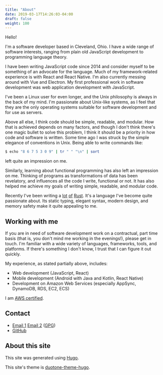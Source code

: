```yaml
---
title: "About"
date: 2019-03-17T14:26:03-04:00
draft: false
weight: 100
---
```


Hello!

I'm a software developer based in Cleveland, Ohio. I have a wide range of
software interests, ranging from plain old JavaScript development to 
programming language theory.

I have been writing JavaScript code since 2014 and consider myself to be
something of an advocate for the language. Much of my framework-related
experience is with React and React Native. I'm also currently messing around
with Vue and Electron. My first professional work in software development was
web application development with JavaScript.

I've been a Linux user for even longer, and the Unix philosophy is always in
the back of my mind. I'm passionate about Unix-like systems, as I feel that 
they are the only operating systems suitable for software development and for
use as servers.

Above all else, I think code should be simple, readable, and modular. How that
is achieved depends on many factors, and though I don't think there's one magic
bullet to solve this problem, I think it should be a priority in how code and
software is written. Some time ago I was struck by the simple elegance of 
conventions in Unix. Being able to write commands like:

```bash
$ echo "8 6 7 5 3 0 9" | tr " " "\n" | sort
```

left quite an impression on me.

Similarly, learning about functional programming has also left an impression on
me. Thinking of programs as transformations of data has been revelatory, and
influences all the code I write, functional or not. It has also helped me
achieve my goals of writing simple, readable, and modular code.

Recently I've been writing a [lot](https://github.com/rfaulhaber/dial) [of](https://github.com/rfaulhaber/sc)
[Rust](https://github.com/rfaulhaber/janus-proto). It's a language I've become
quite passionate about. Its static typing, elegant syntax, modern design, and
memory safety make it quite appealing to me.


## Working with me

If you are in need of software development work on a contractual, part time
basis (that is, you don't mind me working in the evenings!), please get in
touch. I'm familiar with a wide variety of languages, frameworks, tools, and
platforms. If there's something I don't know, I trust that I can figure it out
quickly.

My experience, as stated partially above, includes:

- Web development (JavaScript, React)
- Mobile development (Android with Java and Kotlin, React Native)
- Development on Amazon Web Services (especially AppSync, DynamoDB, RDS, EC2, ECS)

I am [AWS certified](https://www.certmetrics.com/amazon/public/badge.aspx?i=2&t=c&d=2018-09-08&ci=AWS00490765).  

## Contact

- [Email 1](mailto:faulhaberryan@gmail.com) [Email 2](mailto:ryan@sys9.net) ([GPG](/gpg1.txt))
- [GitHub](https://github.com/rfaulhaber)

## About this site

This site was generated using [Hugo](https://gohugo.io).

This site's theme is [duotone-theme-hugo](https://github.com/rfaulhaber/duotone-theme-hugo).
